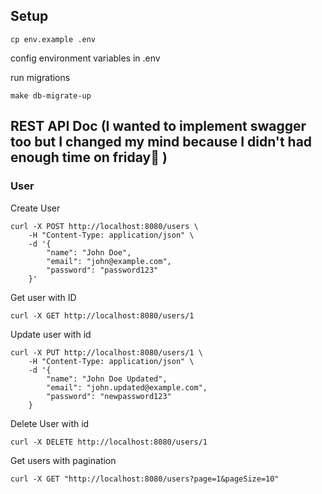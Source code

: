 ## Setup 
```
cp env.example .env
```
config environment variables in .env 

run migrations
```
make db-migrate-up
```



## REST API Doc (I wanted to implement swagger too but I changed my mind because I didn't had enough time on friday🥴 )
### User
Create User 
```
curl -X POST http://localhost:8080/users \
    -H "Content-Type: application/json" \
    -d '{
        "name": "John Doe",
        "email": "john@example.com",
        "password": "password123"
    }'
```

Get user with ID 

```
curl -X GET http://localhost:8080/users/1
```


Update user with id 
```
curl -X PUT http://localhost:8080/users/1 \
    -H "Content-Type: application/json" \
    -d '{
        "name": "John Doe Updated",
        "email": "john.updated@example.com",
        "password": "newpassword123"
    }
```


Delete User with id
```
curl -X DELETE http://localhost:8080/users/1
```


Get users with pagination 
```
curl -X GET "http://localhost:8080/users?page=1&pageSize=10"
```
